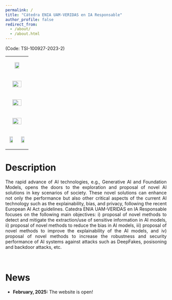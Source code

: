```yaml
---
permalink: /
title: "Cátedra ENIA UAM-VERIDAS en IA Responsable"
author_profile: false
redirect_from: 
  - /about/
  - /about.html
---
```


(Code: TSI-100927-2023-2)

<table>
  <tbody>
  <tr>
      <td colspan="2" width="50%">
        <div>
          <p align="center"><img src="https://catedraeniauam.github.io/images/CatedraENIA.png" style="width:auto;height:50%"></p>
        </div>
      </td>
    </tr>
    <tr>
      <td colspan="2" width="50%">
        <div>
          <p align="center"><img src="https://catedraeniauam.github.io/images/ministerio espana.png" style="width:70%;height:auto;"></p>
        </div>
      </td>
    </tr>
    <tr>
      <td colspan="2" width="50%">
        <div>
          <p align="center"><img src="https://catedraeniauam.github.io/images/NextGenerationEU.png" style="width:70%;height:auto;"></p>
        </div>
      </td>
    </tr>
    <tr>
      <td colspan="2" width="50%">
        <div>
          <p align="center"><img src="https://catedraeniauam.github.io/images/plan RTR2.png" style="width:70%;height:auto;"></p>
        </div>
      </td>
    </tr>
    <tr>
      <td width="50%">
        <div>
          <p align="center"><img src="https://catedraeniauam.github.io/images/logo_bidaES.png" style="width:70%;height:auto;"></p>
        </div>
      </td>
      <td width="50%">
        <div>
          <p align="center"><img src="https://catedraeniauam.github.io/images/veridas new.png" style="width:70%;height:auto;"></p>
        </div>
      </td>
    </tr>
  </tbody>
</table>

Description
======

<div style="text-align: justify">The rapid advance of AI technologies, e.g., Generative AI and Foundation Models, opens the doors to the exploration and proposal of novel AI solutions in key scenarios of society. These novel solutions can enhance not only the performance but also other critical aspects of the current AI technology such as the explainability, bias, and privacy, following the recent European AI Act guidelines.
Catedra ENIA UAM-VERIDAS en IA Responsable focuses on the following main objectives: i) proposal of novel methods to detect and mitigate the extraction/use of sensitive information in AI models, ii) proposal of novel methods to reduce the bias in AI models, iii) proposal of novel methods to improve the explainability of the AI models, and iv) proposal of novel methods to increase the robustness and security performance of AI systems against attacks such as DeepFakes, posisoning and backdoor attacks, etc.</div>   

&nbsp;

News 
======

- **February, 2025:** The website is open!

&nbsp;

